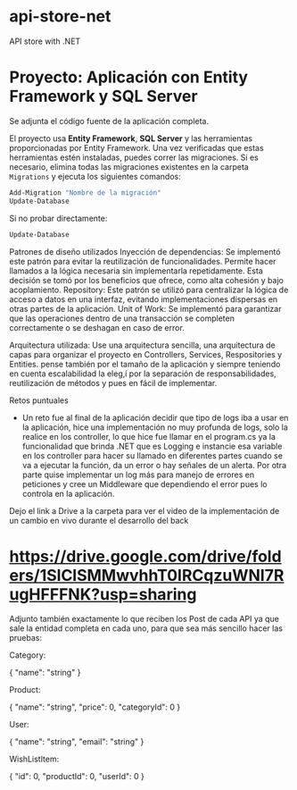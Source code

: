 # api-store-net
API store with .NET

# Proyecto: Aplicación con Entity Framework y SQL Server

Se adjunta el código fuente de la aplicación completa.

El proyecto usa **Entity Framework**, **SQL Server** y las herramientas proporcionadas por Entity Framework. Una vez verificadas que estas herramientas estén instaladas, puedes correr las migraciones. Si es necesario, elimina todas las migraciones existentes en la carpeta `Migrations` y ejecuta los siguientes comandos:

```bash
Add-Migration "Nombre de la migración"
Update-Database
```

Si no probar directamente:

```bash
Update-Database
```

Patrones de diseño utilizados
Inyección de dependencias: Se implementó este patrón para evitar la reutilización de funcionalidades. Permite hacer llamados a la lógica necesaria sin implementarla repetidamente. Esta decisión se tomó por los beneficios que ofrece, como alta cohesión y bajo acoplamiento.
Repository: Este patrón se utilizó para centralizar la lógica de acceso a datos en una interfaz, evitando implementaciones dispersas en otras partes de la aplicación.
Unit of Work: Se implementó para garantizar que las operaciones dentro de una transacción se completen correctamente o se deshagan en caso de error.

Arquitectura utilizada:
Use una arquitectura sencilla, una arquitectura de capas para organizar el proyecto en Controllers, Services, Respositories y Entities. pense también por el tamaño de la aplicación y siempre teniendo en cuenta escalabilidad la eleg,í por la separación de responsabilidades, reutilización de métodos y pues en fácil de implementar.

Retos puntuales
- Un reto fue al final de la aplicación decidir que tipo de logs iba a usar en la aplicación, hice una implementación no muy profunda de logs, solo la realice en los controller, lo que hice fue llamar en el program.cs ya la funcionalidad que brinda .NET que es Logging e instancie esa variable en los controller para hacer su llamado en diferentes partes cuando se va a ejecutar la función, da un error o hay señales de un alerta. Por otra parte quise implementar un log más para manejo de errores en peticiones y cree un Middleware que dependiendo el error pues lo controla en la aplicación.

Dejo el link a Drive a la carpeta para ver el video de la implementación de un cambio en vivo durante el desarrollo del back
# https://drive.google.com/drive/folders/1SlClSMMwvhhT0IRCqzuWNI7RugHFFFNK?usp=sharing

Adjunto también exactamente lo que reciben los Post de cada API ya que sale la entidad completa en cada uno, para que sea más sencillo hacer las pruebas:

Category:

{
  "name": "string"
}

Product:

{
  "name": "string",
  "price": 0,
  "categoryId": 0
}

User:

{
  "name": "string",
  "email": "string"
}

WishListItem:

{
  "id": 0,
  "productId": 0,
  "userId": 0
}
